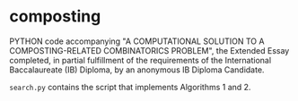 # composting
PYTHON code accompanying "A COMPUTATIONAL SOLUTION TO A
COMPOSTING-RELATED COMBINATORICS PROBLEM", the Extended Essay completed, in partial fulfillment of the requirements of the International Baccalaureate (IB) Diploma, by an anonymous IB Diploma Candidate.

```search.py``` contains the script that implements Algorithms 1 and 2.


